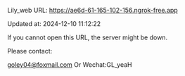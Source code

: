 Lily_web URL: https://ae6d-61-165-102-156.ngrok-free.app

Updated at: 2024-12-10 11:12:22

If you cannot open this URL, the server might be down.

Please contact: 

goley04@foxmail.com Or Wechat:GL_yeaH